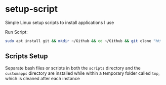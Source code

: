 # setup-script
Simple Linux setup scripts to install applications I use

Run Script:
```bash
sudo apt install git && mkdir ~/Github && cd ~/Github && git clone "https://github.com/LittleTealeaf/setup-script" && sudo ./run.sh
```

## Scripts Setup
Separate bash files or scripts in both the `scripts` directory and the `customapps` directory are installed while within a temporary folder called `tmp`, which is cleaned after each instance
